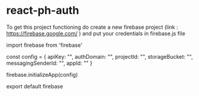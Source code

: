 # react-ph-auth

To get this project functioning do create a new firebase project (link : https://firebase.google.com/ ) and put your credentials in firebase.js  file

import firebase from 'firebase'

const config = {
    apiKey: "",
    authDomain: "",
    projectId: "",
    storageBucket: "",
    messagingSenderId: "",
    appId: ""
}

firebase.initializeApp(config)

export default firebase
